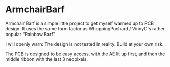 # ArmchairBarf


Armchair Barf is a simple little project to get myself warmed up to PCB design. It uses the same form factor as WhoppingPochard / VinnyC's rather popular "Rainbow Barf"

I will openly warn: The design is not tested in reality. Build at your own risk.

The PCB is designed to be easy access, with the AE lit up first, and then the middle ribbon with the last 3 neopixels. 
